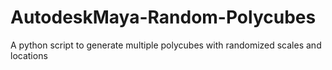 # AutodeskMaya-Random-Polycubes
A python script to generate multiple polycubes with randomized scales and locations
